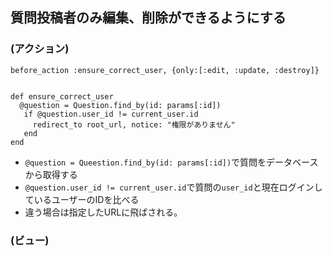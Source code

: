 ## 質問投稿者のみ編集、削除ができるようにする
### (アクション)
```
before_action :ensure_correct_user, {only:[:edit, :update, :destroy]}


def ensure_correct_user
  @question = Question.find_by(id: params[:id])
   if @question.user_id != current_user.id
     redirect_to root_url, notice: "権限がありません"
   end
end
```
- `@question = Queestion.find_by(id: params[:id])`で質問をデータベースから取得する
- `@question.user_id != current_user.id`で質問の`user_id`と現在ログインしているユーザーのIDを比べる
- 違う場合は指定したURLに飛ばされる。

### (ビュー)
